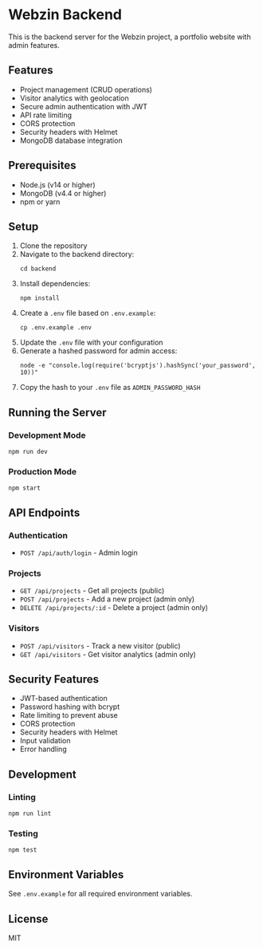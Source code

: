 # Webzin Backend

This is the backend server for the Webzin project, a portfolio website with admin features.

## Features

- Project management (CRUD operations)
- Visitor analytics with geolocation
- Secure admin authentication with JWT
- API rate limiting
- CORS protection
- Security headers with Helmet
- MongoDB database integration

## Prerequisites

- Node.js (v14 or higher)
- MongoDB (v4.4 or higher)
- npm or yarn

## Setup

1. Clone the repository
2. Navigate to the backend directory:
   ```
   cd backend
   ```
3. Install dependencies:
   ```
   npm install
   ```
4. Create a `.env` file based on `.env.example`:
   ```
   cp .env.example .env
   ```
5. Update the `.env` file with your configuration
6. Generate a hashed password for admin access:
   ```
   node -e "console.log(require('bcryptjs').hashSync('your_password', 10))"
   ```
7. Copy the hash to your `.env` file as `ADMIN_PASSWORD_HASH`

## Running the Server

### Development Mode
```
npm run dev
```

### Production Mode
```
npm start
```

## API Endpoints

### Authentication
- `POST /api/auth/login` - Admin login

### Projects
- `GET /api/projects` - Get all projects (public)
- `POST /api/projects` - Add a new project (admin only)
- `DELETE /api/projects/:id` - Delete a project (admin only)

### Visitors
- `POST /api/visitors` - Track a new visitor (public)
- `GET /api/visitors` - Get visitor analytics (admin only)

## Security Features

- JWT-based authentication
- Password hashing with bcrypt
- Rate limiting to prevent abuse
- CORS protection
- Security headers with Helmet
- Input validation
- Error handling

## Development

### Linting
```
npm run lint
```

### Testing
```
npm test
```

## Environment Variables

See `.env.example` for all required environment variables.

## License

MIT 